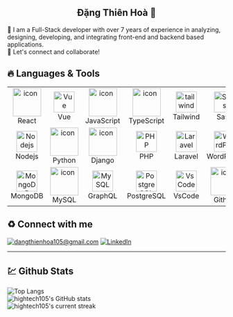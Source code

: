 <h2 align="center">Đặng Thiên Hoà 👋</h2> 

<p>🌟 I am a Full-Stack developer with over 7 years of experience in analyzing, designing, developing, and integrating front-end and backend based applications. <br/> 🤝 Let's connect and collaborate!</p>

## <h2>🔥 Languages & Tools </h2>
<table>
    <tr>
        <td align="center" width="96">
            <img src="https://techstack-generator.vercel.app/react-icon.svg" alt="icon" width="65" height="65" />
            <br>
            React
        </td>
        <td align="center" width="96">
            <img src="https://skillicons.dev/icons?i=vue" width="48" height="48" alt="Vue" />
        <br>Vue
        </td>
        <td align="center" width="96">
            <img src="https://techstack-generator.vercel.app/js-icon.svg" alt="icon" width="65" height="65" />
            <br>
            JavaScript
        </td>
        <td align="center" width="96">
            <img src="https://techstack-generator.vercel.app/ts-icon.svg" alt="icon" width="65" height="65" />
        <br>TypeScript
        </td>
        <td align="center" width="96">
            <img src="https://skillicons.dev/icons?i=tailwind" width="48" height="48" alt="tailwind" />
        <br>Tailwind
        </td>
        <td align="center" width="96">
            <img src="https://skillicons.dev/icons?i=sass" width="48" height="48" alt="Sass" />
        <br>Sass
        </td>
        <td align="center" width="96">
            <img src="https://skillicons.dev/icons?i=jquery" width="48" height="48" alt="jQuery" />
        <br>jQuery
        </td>
        <td align="center"  width="96">
            <img src="https://skillicons.dev/icons?i=bootstrap" width="48" height="48" alt="bootstrap" />
        <br>Bootstrap
        </td>
    </tr>
    <tr>
        <td align="center" width="96">
            <img src="https://skillicons.dev/icons?i=nodejs" width="48" height="48" alt="Nodejs" />
        <br>Nodejs
        </td>
        <td align="center" width="96">
            <img src="https://techstack-generator.vercel.app/python-icon.svg" alt="icon" width="65" height="65" />
            <br>Python
        </td>
        <td align="center" width="96">
            <img src="https://techstack-generator.vercel.app/django-icon.svg" alt="icon" width="65" height="65" />
        <br>Django
        </td>
        <td align="center" width="96">
            <img src="https://skillicons.dev/icons?i=php" width="48" height="48" alt="PHP" />
            <br>PHP
        </td>
        <td align="center"  width="96">
            <img src="https://skillicons.dev/icons?i=laravel" width="48" height="48" alt="Laravel" />
        <br>Laravel
        </td>
        <td align="center" width="96">
            <img src="https://skillicons.dev/icons?i=wordpress" width="48" height="48" alt="WordPress" />
        <br>WordPress
        </td>
        <td align="center" width="96">
            <img src="https://techstack-generator.vercel.app/webpack-icon.svg" alt="icon" width="65" height="65" />
        <br>Webpack
        </td>
        <td align="center" width="96">
            <img src="https://techstack-generator.vercel.app/aws-icon.svg" alt="icon" width="65" height="65" />
        <br>AWS
        </td>
    </tr>
    <tr>
        <td align="center" width="96">
            <img src="https://skillicons.dev/icons?i=mongodb" width="48" height="48" alt="MongoDB" />
        <br>MongoDB
        </td>
        <td align="center" width="96">
            <img src="https://techstack-generator.vercel.app/mysql-icon.svg" alt="icon" width="65" height="65" />
        <br>MySQL
        </td>
        <td align="center" width="96">
            <img src="https://skillicons.dev/icons?i=graphql" width="48" height="48" alt="MySQL" />
        <br>GraphQL
        </td>
        <td align="center" width="96">
            <img src="https://skillicons.dev/icons?i=postgres" width="48" height="48" alt="PostgreSQL" />
        <br>PostgreSQL
        </td>
        <td align="center" width="96">
            <img src="https://skillicons.dev/icons?i=vscode" width="48" height="48" alt="VsCode" />
        <br>VsCode
        </td>
        <td align="center" width="96">
            <img src="https://techstack-generator.vercel.app/github-icon.svg" alt="icon" width="65" height="65" />
        <br>Github
        </td>
        <td align="center" width="96">
            <img src="https://techstack-generator.vercel.app/jest-icon.svg" alt="icon" width="65" height="65" />
        <br>Jest
        </td>
        <td align="center" width="96">
            <img src="https://techstack-generator.vercel.app/docker-icon.svg" alt="icon" width="65" height="65" />
        <br>Docker
        </td>
    </tr>
</table>

## ♻️ Connect with me 
<a href="dangthienhoa105@gmail.com" target="_blank"><img src="https://img.shields.io/badge/Gmail-D14836?style=for-the-badge&logo=gmail&logoColor=white" alt="dangthienhoa105@gmail.com" title="dangthienhoa105@gmail.com" align="center"/></a>
<a href="https://www.linkedin.com/in/"><img src="https://img.shields.io/badge/LinkedIn-0077B5?style=for-the-badge&logo=linkedin&logoColor=white" alt="LinkedIn" title="LinkedIn" align="center"/></a>

<hr />

## 💹 Github Stats

![Top Langs](https://github-readme-stats.vercel.app/api/top-langs/?username=hightech105&layout=compact&theme=dark) <br />
![hightech105's GitHub stats](https://github-readme-stats.vercel.app/api?username=hightech105&show_icons=true&theme=dark) <br />
![hightech105's current streak](https://streak-stats.demolab.com/?user=hightech105&count_private=true&theme=dark)
